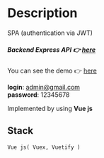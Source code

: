 # Description
SPA (authentication via JWT)

##### Backend Express API 👉 [here](https://github.com/DavidSulava/BackEndApiExpressWithSessions/tree/jwt-v)

You can see the demo 👉 [here](https://davidsulava.github.io/vue-simple-spa/)

__login__: admin@gmail.com\
__password__: 12345678

Implemented by using __Vue js__

## Stack
```
Vue js( Vuex, Vuetify )

```
